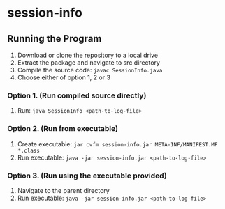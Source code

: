 # session-info

## Running the Program
1. Download or clone the repository to a local drive
1. Extract the package and navigate to src directory
1. Compile the source code: `javac SessionInfo.java`
1. Choose either of option 1, 2  or 3

### Option 1. (Run compiled source directly)
1. Run: `java SessionInfo <path-to-log-file>`

### Option 2. (Run from executable)
1. Create executable: `jar cvfm session-info.jar META-INF/MANIFEST.MF *.class`
1. Run executable: `java -jar session-info.jar <path-to-log-file>`

### Option 3. (Run using the executable provided)
1. Navigate to the parent directory
2. Run executable: `java -jar session-info.jar <path-to-log-file>`
